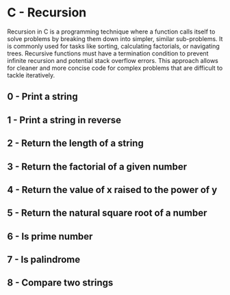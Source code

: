 # C - Recursion
Recursion in C is a programming technique where a function calls itself to solve problems by breaking them down into simpler, similar sub-problems. It is commonly used for tasks like sorting, calculating factorials, or navigating trees. Recursive functions must have a termination condition to prevent infinite recursion and potential stack overflow errors. This approach allows for cleaner and more concise code for complex problems that are difficult to tackle iteratively.

## 0 - Print a string

## 1 - Print a string in reverse

## 2 - Return the length of a string

## 3 - Return the factorial of a given number

## 4 - Return the value of x raised to the power of y

## 5 - Return the natural square root of a number

## 6 - Is prime number

## 7 - Is palindrome

## 8 - Compare two strings
